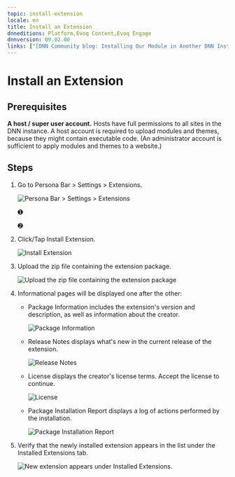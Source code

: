 ```yaml
---
topic: install-extension
locale: en
title: Install an Extension
dnneditions: Platform,Evoq Content,Evoq Engage
dnnversion: 09.02.00
links: ["[DNN Community blog: Installing Our Module in Another DNN Instance by Clinton Patterson](http://www.dnnsoftware.com/community-blog/cid/155092/installing-our-module-in-another-dnn-instance)","[DNN Forge: 2sxc 8.0.11 — Amazing Content and Apps by 2sxc (installed as an example for screenshots)](http://www.dnnsoftware.com/forge/2sxc-800-amazing-content-and-apps-9733-9733-9733-9733-9733-rating)"]
---
```


# Install an Extension

## Prerequisites

**A host / super user account.** Hosts have full permissions to all sites in the DNN instance. A host account is required to upload modules and themes, because they might contain executable code. (An administrator account is sufficient to apply modules and themes to a website.)

## Steps

1.  Go to Persona Bar \> Settings \> Extensions.
    
    ![Persona Bar > Settings > Extensions](/images/scr-pbar-host-Settings-E91.png)
    
    ➊
    
    ➋
    
2.  Click/Tap Install Extension.
    
      
    
    ![Install Extension](/images/scr-Extensions-Installed-E90.png)
    
      
    
3.  Upload the zip file containing the extension package.
    
      
    
    ![Upload the zip file containing the extension package](/images/scr-InstallExtension-upload.gif)
    
      
    
4.  Informational pages will be displayed one after the other:
    
    *   Package Information includes the extension's version and description, as well as information about the creator.  
        
        ![Package Information](/images/scr-InstallExtension-PackageInfo.png)
        
          
        
    *   Release Notes displays what's new in the current release of the extension.  
        
        ![Release Notes](/images/scr-InstallExtension-ReleaseNotes.png)
        
          
        
    *   License displays the creator's license terms. Accept the license to continue.  
        
        ![License](/images/scr-InstallExtension-License.png)
        
          
        
    *   Package Installation Report displays a log of actions performed by the installation.  
        
        ![Package Installation Report](/images/scr-InstallExtension-InstallationReport2.png)
        
          
        
    
5.  Verify that the newly installed extension appears in the list under the Installed Extensions tab.
    
      
    
    ![New extension appears under Installed Extensions.](/images/scr-InstallExtension-InstallationResult.png)